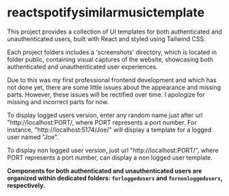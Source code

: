 # reactspotifysimilarmusictemplate
This project provides a collection of UI templates for both authenticated and unauthenticated users, built with React and styled using Tailwind CSS.

Each project folders includes a 'screenshots' directory, which is located in folder public, containing visual captures of the website, showcasing both authenticated and unauthenticated user experiences.

Due to this was my first professional frontend development and which has not done yet, there are some little issues about the appearance and missing parts. However, these issues will be rectified over time. I apologize for missing and incorrect parts for now.

To display logged users version, enter any random name just after url "http://localhost:PORT/, where PORT represents a port number. For instance, "http://localhost:5174/Joe/" will display a template for a logged user named "Joe".

To display non logged user version, just url "http://localhost:PORT/", where PORT represents a port number, can display a non logged user template.

**Components for both authenticated and unauthenticated users are organized within dedicated folders: `forloggedusers` and `fornonloggedusers`, respectively.**
